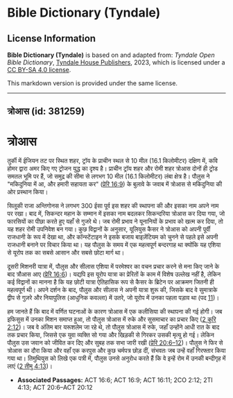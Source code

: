 # Bible Dictionary (Tyndale)

## License Information

**Bible Dictionary (Tyndale)** is based on and adapted from: _Tyndale Open Bible Dictionary_, [Tyndale House Publishers](https://tyndaleopenresources.com/), 2023, which is licensed under a [CC BY-SA 4.0 license](https://creativecommons.org/licenses/by-sa/4.0/legalcode.en).

This markdown version is provided under the same license.



--------------------------------

## त्रोआस (id: 381259)

त्रोआस
======

तुर्की में ईजियन तट पर स्थित शहर, ट्रॉय के प्राचीन स्थल से 10 मील (16\.1 किलोमीटर) दक्षिण में, कवि होमर द्वारा अमर किए गए ट्रोजन युद्ध का दृश्य है। प्राचीन ट्रॉय शहर और रोमी शहर त्रोआस दोनों ही ट्रोड समतल भूमि पर हैं, जो समुद्र की सीमा से लगभग 10 मील (16\.1 किलोमीटर) लंबा क्षेत्र है। पौलुस ने "मकिदुनिया में आ, और हमारी सहायता कर" ([प्रेरि 16:9](https://ref.ly/Acts16:9)) के बुलावे के जवाब में त्रोआस से मकिदुनिया की ओर प्रस्थान किया।

सिलूकी राजा अन्तिगोनस ने लगभग 300 ईसा पूर्व इस शहर की स्थापना की और इसका नाम अपने नाम पर रखा। बाद में, सिकन्दर महान के सम्मान में इसका नाम बदलकर सिकन्दरिया त्रोआस कर दिया गया, जो फारसियों का पीछा करते हुए यहाँ से गुजरे थे। जब रोमी प्रभाव ने यूनानियों के प्रभाव को खत्म कर दिया, तो यह शहर रोमी उपनिवेश बन गया। कुछ विद्वानों के अनुसार, यूलियुस कैसर ने त्रोआस को अपनी पूर्वी राजधानी के रूप में देखा था, और कॉन्स्टेंटाइन ने इसके बजाय बाइज़ेंटियम को चुनने से पहले इसे अपनी राजधानी बनाने पर विचार किया था। यह पौलुस के समय में एक महत्वपूर्ण बन्दरगाह था क्योंकि यह एशिया से यूरोप तक का सबसे आसान और सबसे छोटा मार्ग था।

दूसरी मिशनरी यात्रा में, पौलुस और सीलास एशिया में परमेश्वर का वचन प्रचार करने से मना किए जाने के बाद त्रौआस आए ([प्रेरि 16:6](https://ref.ly/Acts16:6))। यद्यपि इस यूरोप यात्रा का प्रेरितों के काम में विशेष उल्लेख नहीं है, लेकिन कई विद्वानों का मानना ​​है कि यह छोटी यात्रा ऐतिहासिक रूप से कैसर के ब्रिटेन पर आक्रमण जितनी ही महत्वपूर्ण थी। अपने दर्शन के बाद, पौलुस और सीलास ने अपनी यात्रा शुरू की, जिसके बाद वे सुमात्राके द्वीप से गुज़रे और नियापुलिस (आधुनिक कवल्ला) में उतरे, जो यूरोप में उनका पहला पड़ाव था (पद [11](https://ref.ly/Acts16:11))।

हम जानते हैं कि बाद में वर्णित घटनाओं के कारण त्रोआस में एक कलीसिया की स्थापना की गई होगी। जब इफिसुस में उनका मिशन समाप्त हुआ, तो पौलुस त्रोआस में रुके और सुसमाचार का प्रचार किए ([2 कुरि 2:12](https://ref.ly/2Cor2:12))। जब वे अंतिम बार यरूशलेम जा रहे थे, तो पौलुस त्रोआस में रुके, जहाँ उन्होंने आधी रात के बाद तक प्रचार किया, जिससे एक युवा व्यक्ति सो गया और खिड़की से गिरकर उसकी मृत्यु हो गई। लेकिन पौलुस उस जवान को जीवित कर दिए और सुबह तक सभा जारी रखी ([प्रेरि 20:6–12](https://ref.ly/Acts20:6-Acts20:12))। पौलुस ने फिर से त्रोआस का दौरा किया और वहाँ एक करपुस और कुछ चर्मपत्र छोड़ दीं, संभवतः जब उन्हें वहाँ गिरफ्तार किया गया था। तिमुथियुस को लिखे एक पत्री में, पौलुस उनसे अनुरोध करते हैं कि वे इन्हें रोम में उनकी बन्दीगृह में लाएं ([2 तीमु 4:13](https://ref.ly/2Tim4:13))।

* **Associated Passages:** ACT 16:6; ACT 16:9; ACT 16:11; 2CO 2:12; 2TI 4:13; ACT 20:6–ACT 20:12

